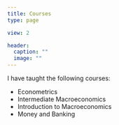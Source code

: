 ```yaml
---
title: Courses
type: page

view: 2

header:
  caption: ""
  image: ""
---
```


I have taught the following courses:

- Econometrics
- Intermediate Macroeconomics
- Introduction to Macroeconomics
- Money and Banking